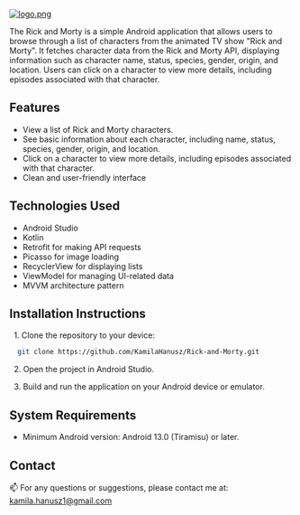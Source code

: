 

[![logo.png](https://i.postimg.cc/L6vR3yLM/logo.png)](https://postimg.cc/TpyZRJtk)

The Rick and Morty is a simple Android application that allows users to browse through a list of characters from the animated TV show "Rick and Morty". It fetches character data from the Rick and Morty API, displaying information such as character name, status, species, gender, origin, and location. Users can click on a character to view more details, including episodes associated with that character.

## Features
- View a list of Rick and Morty characters.
- See basic information about each character, including name, status, species, gender, origin, and location.
- Click on a character to view more details, including episodes associated with that character.
- Clean and user-friendly interface 

## Technologies Used
- Android Studio
- Kotlin
- Retrofit for making API requests
- Picasso for image loading
- RecyclerView for displaying lists
- ViewModel for managing UI-related data
- MVVM architecture pattern

## Installation Instructions

&nbsp; 1. Clone the repository to your device:

```bash
  git clone https://github.com/KamilaHanusz/Rick-and-Morty.git
```
&nbsp; 2. Open the project in Android Studio.

&nbsp; 3. Build and run the application on your Android device or emulator.

## System Requirements

- Minimum Android version: Android 13.0 (Tiramisu) or later.

## Contact

📫 For any questions or suggestions, please contact me at:
kamila.hanusz1@gmail.com
